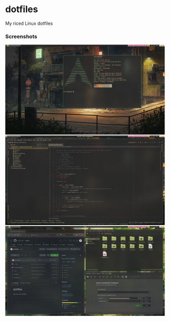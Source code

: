 # dotfiles
My riced Linux dotfiles

### Screenshots
![Terminal](https://github.com/Samuil1337/dotfiles/blob/baaf89e97f8e0a80ac4e40b9bbac23a4c01fba02/Pictures/terminal.png)
![IDE](https://github.com/Samuil1337/dotfiles/blob/baaf89e97f8e0a80ac4e40b9bbac23a4c01fba02/Pictures/IDE.png)
![Workspace](https://github.com/Samuil1337/dotfiles/blob/baaf89e97f8e0a80ac4e40b9bbac23a4c01fba02/Pictures/workspace.png)
